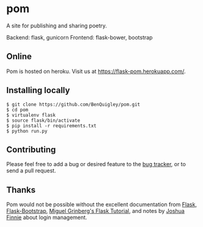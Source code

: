 # pom

A site for publishing and sharing poetry.

Backend: flask, gunicorn
Frontend: flask-bower, bootstrap

## Online

Pom is hosted on heroku. Visit us at https://flask-pom.herokuapp.com/.

## Installing locally

    $ git clone https://github.com/BenQuigley/pom.git
    $ cd pom
    $ virtualenv flask
    $ source flask/bin/activate
    $ pip install -r requirements.txt
    $ python run.py

## Contributing

Please feel free to add a bug or desired feature to the [bug tracker](https://github.com/BenQuigley/pom/issues),
or to send a pull request.

## Thanks

Pom would not be possible without the excellent documentation from
[Flask](http://flask.pocoo.org/),
[Flask-Bootstrap](https://pythonhosted.org/Flask-Bootstrap/),
[Miguel Grinberg's Flask Tutorial](https://blog.miguelgrinberg.com/post/the-flask-mega-tutorial-part-i-hello-world),
and notes by [Joshua Finnie](https://gist.github.com/joshfinnie) about login management.
